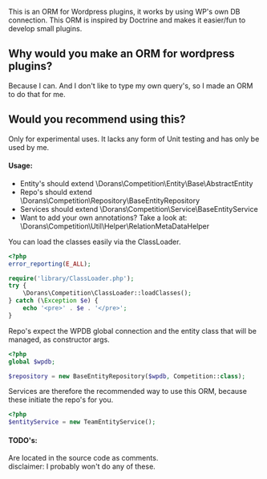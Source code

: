 This is an ORM for Wordpress plugins, 
it works by using WP's own DB connection.
This ORM is inspired by Doctrine 
and makes it easier/fun to develop small plugins.

## Why would you make an ORM for wordpress plugins?
Because I can. 
And I don't like to type my own query's, 
so I made an ORM to do that for me.

## Would you recommend using this?
Only for experimental uses. 
It lacks any form of Unit testing and has only be used by me.

#### Usage:
- Entity's should extend \Dorans\Competition\Entity\Base\AbstractEntity
- Repo's should extend \Dorans\Competition\Repository\BaseEntityRepository
- Services should extend \Dorans\Competition\Service\BaseEntityService
- Want to add your own annotations? Take a look at: \Dorans\Competition\Util\Helper\RelationMetaDataHelper

You can load the classes easily via the ClassLoader.

```php
<?php
error_reporting(E_ALL);

require('library/ClassLoader.php');
try {
    \Dorans\Competition\ClassLoader::loadClasses();
} catch (\Exception $e) {
    echo '<pre>' . $e . '</pre>';
}
```

Repo's expect the WPDB global connection and the entity class that will be managed, as constructor args.
```php
<?php
global $wpdb;

$repository = new BaseEntityRepository($wpdb, Competition::class);
```

Services are therefore the recommended way to use this ORM, because these initiate the repo's for you.
```php
<?php
$entityService = new TeamEntityService();
```

#### TODO's:
Are located in the source code as comments.  
disclaimer: I probably won't do any of these.
